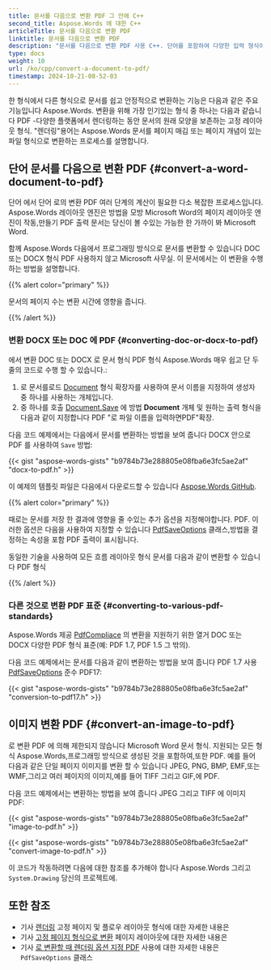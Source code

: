 ```yaml
---
title: 문서를 다음으로 변환 PDF 그 안에 C++
second_title: Aspose.Words 에 대한 C++
articleTitle: 문서를 다음으로 변환 PDF
linktitle: 문서를 다음으로 변환 PDF
description: "문서를 다음으로 변환 PDF 사용 C++. 단어를 포함하여 다양한 입력 형식이 지원됩니다, OpenOffice,이미지 및 eBook 형식"
type: docs
weight: 10
url: /ko/cpp/convert-a-document-to-pdf/
timestamp: 2024-10-21-08-52-03
---
```


한 형식에서 다른 형식으로 문서를 쉽고 안정적으로 변환하는 기능은 다음과 같은 주요 기능입니다 Aspose.Words. 변환을 위해 가장 인기있는 형식 중 하나는 다음과 같습니다 PDF -다양한 플랫폼에서 렌더링하는 동안 문서의 원래 모양을 보존하는 고정 레이아웃 형식. "렌더링"용어는 Aspose.Words 문서를 페이지 매김 또는 페이지 개념이 있는 파일 형식으로 변환하는 프로세스를 설명합니다.

## 단어 문서를 다음으로 변환 PDF {#convert-a-word-document-to-pdf}

단어 에서 단어 로의 변환 PDF 여러 단계의 계산이 필요한 다소 복잡한 프로세스입니다. Aspose.Words 레이아웃 엔진은 방법을 모방 Microsoft Word의 페이지 레이아웃 엔진이 작동,만들기 PDF 출력 문서는 당신이 볼 수있는 가능한 한 가까이 봐 Microsoft Word.

함께 Aspose.Words 다음에서 프로그래밍 방식으로 문서를 변환할 수 있습니다 DOC 또는 DOCX 형식 PDF 사용하지 않고 Microsoft 사무실. 이 문서에서는 이 변환을 수행하는 방법을 설명합니다.

{{% alert color="primary" %}}

문서의 페이지 수는 변환 시간에 영향을 줍니다.

{{% /alert %}}

### 변환 DOCX 또는 DOC 에 PDF {#converting-doc-or-docx-to-pdf}

에서 변환 DOC 또는 DOCX 로 문서 형식 PDF 형식 Aspose.Words 매우 쉽고 단 두 줄의 코드로 수행 할 수 있습니다.:

1. 로 문서를로드 [Document](https://reference.aspose.com/words/cpp/aspose.words/document/) 형식 확장자를 사용하여 문서 이름을 지정하여 생성자 중 하나를 사용하는 개체입니다.
1. 중 하나를 호출 [Document.Save](https://reference.aspose.com/words/cpp/aspose.words/document/save/) 에 방법 **Document** 개체 및 원하는 출력 형식을 다음과 같이 지정합니다 PDF "로 파일 이름을 입력하면PDF"확장.

다음 코드 예제에서는 다음에서 문서를 변환하는 방법을 보여 줍니다 DOCX 안으로 PDF 를 사용하여 `Save` 방법:

{{< gist "aspose-words-gists" "b9784b73e288805e08fba6e3fc5ae2af" "docx-to-pdf.h" >}}

이 예제의 템플릿 파일은 다음에서 다운로드할 수 있습니다 [Aspose.Words GitHub](https://github.com/aspose-words/Aspose.Words-for-C/tree/master/Examples).

{{% alert color="primary" %}}

때로는 문서를 저장 한 결과에 영향을 줄 수있는 추가 옵션을 지정해야합니다. PDF. 이러한 옵션은 다음을 사용하여 지정할 수 있습니다 [PdfSaveOptions](https://reference.aspose.com/words/cpp/aspose.words.saving/pdfsaveoptions/) 클래스,방법을 결정하는 속성을 포함 PDF 출력이 표시됩니다.

동일한 기술을 사용하여 모든 흐름 레이아웃 형식 문서를 다음과 같이 변환할 수 있습니다 PDF 형식

{{% /alert %}}

### 다른 것으로 변환 PDF 표준 {#converting-to-various-pdf-standards}

Aspose.Words 제공 [PdfCompliace](https://reference.aspose.com/words/cpp/aspose.words.saving/pdfsaveoptions/get_compliance/) 의 변환을 지원하기 위한 열거 DOC 또는 DOCX 다양한 PDF 형식 표준(예: PDF 1.7, PDF 1.5 그 밖의).

다음 코드 예제에서는 문서를 다음과 같이 변환하는 방법을 보여 줍니다 PDF 1.7 사용 [PdfSaveOptions](https://reference.aspose.com/words/cpp/aspose.words.saving/pdfsaveoptions/) 준수 PDF17:

{{< gist "aspose-words-gists" "b9784b73e288805e08fba6e3fc5ae2af" "conversion-to-pdf17.h" >}}

## 이미지 변환 PDF {#convert-an-image-to-pdf}

로 변환 PDF 에 의해 제한되지 않습니다 Microsoft Word 문서 형식. 지원되는 모든 형식 Aspose.Words,프로그래밍 방식으로 생성된 것을 포함하여,또한 PDF. 예를 들어 다음과 같은 단일 페이지 이미지를 변환 할 수 있습니다 JPEG, PNG, BMP, EMF,또는 WMF,그리고 여러 페이지의 이미지,예를 들어 TIFF 그리고 GIF,에 PDF.

다음 코드 예제에서는 변환하는 방법을 보여 줍니다 JPEG 그리고 TIFF 에 이미지 PDF:

{{< gist "aspose-words-gists" "b9784b73e288805e08fba6e3fc5ae2af" "image-to-pdf.h" >}}

{{< gist "aspose-words-gists" "b9784b73e288805e08fba6e3fc5ae2af" "convert-image-to-pdf.h" >}}

이 코드가 작동하려면 다음에 대한 참조를 추가해야 합니다 Aspose.Words 그리고 `System.Drawing` 당신의 프로젝트에.

## 또한 참조

- 기사 [렌더링](/words/cpp/rendering/) 고정 페이지 및 플로우 레이아웃 형식에 대한 자세한 내용은
- 기사 [고정 페이지 형식으로 변환](/words/cpp/converting-to-fixed-page-format/#convertingtofixed-pageformat-whatisapagelayout) 페이지 레이아웃에 대한 자세한 내용은
- 기사 [로 변환할 때 렌더링 옵션 지정 PDF](/words/cpp/specify-rendering-options-when-converting-to-pdf/) 사용에 대한 자세한 내용은 `PdfSaveOptions` 클래스
